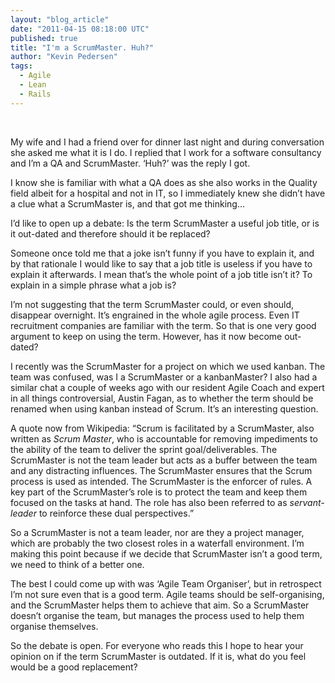 ```yaml
---
layout: "blog_article"
date: "2011-04-15 08:18:00 UTC"
published: true
title: "I'm a ScrumMaster. Huh?"
author: "Kevin Pedersen"
tags:
  - Agile
  - Lean
  - Rails
---
```


<p>&nbsp;</p>
<p>My wife and I had a friend over for dinner last night and during conversation she asked me what it is I do. I replied that I work for a software consultancy and I&rsquo;m a QA and ScrumMaster. &lsquo;Huh?&rsquo; was the reply I got.</p>
<p>I know she is familiar with what a QA does as she also works in the Quality field albeit for a hospital and not in IT, so I immediately knew she didn&rsquo;t have a clue what a ScrumMaster is, and that got me thinking&hellip;</p>
<p>I&rsquo;d like to open up a debate: Is the term ScrumMaster a useful job title, or is it out-dated and therefore should it be replaced?</p>
<p>Someone once told me that a joke isn&rsquo;t funny if you have to explain it, and by that rationale I would like to say that a job title is useless if you have to explain it afterwards. I mean that&rsquo;s the whole point of a job title isn&rsquo;t it? To explain in a simple phrase what a job is?</p>
<p>I&rsquo;m not suggesting that the term ScrumMaster could, or even should, disappear overnight. It&rsquo;s engrained in the whole agile process. Even IT recruitment companies are familiar with the term. So that is one very good argument to keep on using the term. However, has it now become out-dated?</p>
<p>I recently was the ScrumMaster for a project on which we used kanban. The team was confused, was I a ScrumMaster or a kanbanMaster? I also had a similar chat a couple of weeks ago with our resident Agile Coach and expert in all things controversial, Austin Fagan, as to whether the term should be renamed when using kanban instead of Scrum. It&rsquo;s an interesting question.</p>
<p>A quote now from Wikipedia: &ldquo;Scrum is facilitated by a ScrumMaster, also written as&nbsp;<em>Scrum Master</em>, who is accountable for removing impediments to the ability of the team to deliver the sprint goal/deliverables. The ScrumMaster is not the team leader but acts as a buffer between the team and any distracting influences. The ScrumMaster ensures that the Scrum process is used as intended. The ScrumMaster is the enforcer of rules. A key part of the ScrumMaster&rsquo;s role is to protect the team and keep them focused on the tasks at hand. The role has also been referred to as&nbsp;<em>servant-leader</em>&nbsp;to reinforce these dual perspectives.&rdquo;</p>
<p>So a ScrumMaster is not a team leader, nor are they a project manager, which are probably the two closest roles in a waterfall environment. I&rsquo;m making this point because if we decide that ScrumMaster isn&rsquo;t a good term, we need to think of a better one.</p>
<p>The best I could come up with was &lsquo;Agile Team Organiser&rsquo;, but in retrospect I&rsquo;m not sure even that is a good term. Agile teams should be self-organising, and the ScrumMaster helps them to achieve that aim. So a ScrumMaster doesn&rsquo;t organise the team, but manages the process used to help them organise themselves.</p>
<p>So the debate is open. For everyone who reads this I hope to hear your opinion on if the term ScrumMaster is outdated. If it is, what do you feel would be a good replacement?</p>

